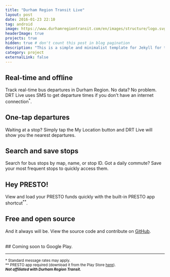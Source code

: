 ```yaml
---
title: "Durham Region Transit Live"
layout: post
date: 2016-01-23 22:10
tag: android
image: https://www.durhamregiontransit.com/en/images/structure/logo.svg
headerImage: true
projects: true
hidden: true # don't count this post in blog pagination
description: "This is a simple and minimalist template for Jekyll for those who likes to eat noodles."
category: project
externalLink: false
---
```


## Real-time and offline
Track real-time bus departures in Durham Region. No data? No problem. DRT Live uses SMS to get departure times if you don't have an internet connection<sup>*</sup>.

## One-tap departures
Waiting at a stop? Simply tap the My Location button and DRT Live will show you the nearest departures.

## Search and save stops
Search for bus stops by map, name, or stop ID. Got a daily commute? Save your most frequent stops to quickly access them.

## Hey PRESTO!
View and load your PRESTO funds quickly with the built-in PRESTO app shortcut<sup>**</sup>.

## Free and open source
And it always will be. View the source code and contribute on [GitHub](https://github.com/tagniam/DRT-Live).  

<br>
## Coming soon to Google Play.

---

<sup>\* Standard message rates may apply.</sup>  
<sup>\*\* PRESTO app required (download it from the Play Store [here](https://play.google.com/store/apps/details?id=com.metrolinx.presto.android.consumerapp)).</sup>  
<sup>***Not affiliated with Durham Region Transit.***</sup>

<!--Key Features:-->
<!--* Track real-time bus departures, no data required-->
<!--* Waiting at a stop? See the next arrival time with one tap-->
<!--* Search and save stops to make your daily commute easier-->
<!--* Browse for any bus stop in Durham Region -->
<!--* Top up and view your PRESTO balance quickly-->


<!--* Web/SMS fetching-->
<!--* Map interface-->
<!--* Location button-->
<!--* Search/saved stops-->
<!--* Presto shortcut-->

